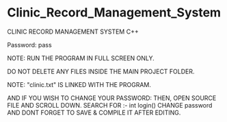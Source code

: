 # Clinic_Record_Management_System
CLINIC RECORD MANAGEMENT SYSTEM C++

Password: pass

NOTE: RUN THE PROGRAM IN FULL SCREEN ONLY.

DO NOT DELETE ANY FILES INSIDE THE MAIN PROJECT FOLDER.

NOTE: "clinic.txt" IS LINKED WITH THE PROGRAM.


AND IF YOU WISH TO CHANGE YOUR PASSWORD:
THEN, OPEN SOURCE FILE AND SCROLL DOWN. SEARCH FOR :- int login()
CHANGE password AND DONT FORGET TO SAVE & COMPILE IT AFTER EDITING.
